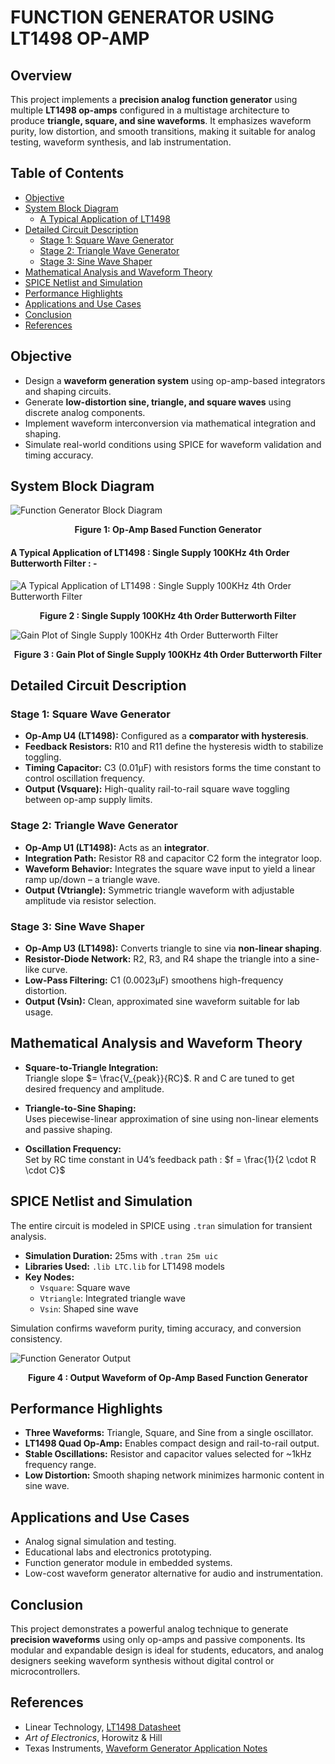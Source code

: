 # FUNCTION GENERATOR USING LT1498 OP-AMP

## Overview

This project implements a **precision analog function generator** using multiple **LT1498 op-amps** configured in a multistage architecture to produce **triangle, square, and sine waveforms**. It emphasizes waveform purity, low distortion, and smooth transitions, making it suitable for analog testing, waveform synthesis, and lab instrumentation.

## Table of Contents

- [Objective](#objective)  
- [System Block Diagram](#system-block-diagram)
  - [A Typical Application of LT1498](#a-typical-application-of-lT1498)     
- [Detailed Circuit Description](#detailed-circuit-description)  
  - [Stage 1: Square Wave Generator](#stage-1-square-wave-generator)  
  - [Stage 2: Triangle Wave Generator](#stage-2-triangle-wave-generator)  
  - [Stage 3: Sine Wave Shaper](#stage-3-sine-wave-shaper)  
- [Mathematical Analysis and Waveform Theory](#mathematical-analysis-and-waveform-theory)  
- [SPICE Netlist and Simulation](#spice-netlist-and-simulation)  
- [Performance Highlights](#performance-highlights)  
- [Applications and Use Cases](#applications-and-use-cases)  
- [Conclusion](#conclusion)  
- [References](#references)

## Objective

- Design a **waveform generation system** using op-amp-based integrators and shaping circuits.  
- Generate **low-distortion sine, triangle, and square waves** using discrete analog components.  
- Implement waveform interconversion via mathematical integration and shaping.  
- Simulate real-world conditions using SPICE for waveform validation and timing accuracy.

## System Block Diagram

![Function Generator Block Diagram](Block_Diagram.png)

<p align="center"><strong>Figure 1: Op-Amp Based Function Generator</strong></p>

#### A Typical Application of LT1498 : Single Supply 100KHz 4th Order Butterworth Filter : - 

![A Typical Application of LT1498 : Single Supply 100KHz 4th Order Butterworth Filter](Typical_appl_LT1498.png)

<p align="center"><strong>Figure 2 : Single Supply 100KHz 4th Order Butterworth Filter</strong></p>

![Gain Plot of Single Supply 100KHz 4th Order Butterworth Filter](LT1498_Gain_plot.png)

<p align="center"><strong>Figure 3 : Gain Plot of Single Supply 100KHz 4th Order Butterworth Filter</strong></p>

## Detailed Circuit Description

### Stage 1: Square Wave Generator

- **Op-Amp U4 (LT1498):** Configured as a **comparator with hysteresis**.
- **Feedback Resistors:** R10 and R11 define the hysteresis width to stabilize toggling.
- **Timing Capacitor:** C3 (0.01µF) with resistors forms the time constant to control oscillation frequency.
- **Output (Vsquare):** High-quality rail-to-rail square wave toggling between op-amp supply limits.

### Stage 2: Triangle Wave Generator

- **Op-Amp U1 (LT1498):** Acts as an **integrator**.
- **Integration Path:** Resistor R8 and capacitor C2 form the integrator loop.
- **Waveform Behavior:** Integrates the square wave input to yield a linear ramp up/down – a triangle wave.
- **Output (Vtriangle):** Symmetric triangle waveform with adjustable amplitude via resistor selection.

### Stage 3: Sine Wave Shaper

- **Op-Amp U3 (LT1498):** Converts triangle to sine via **non-linear shaping**.
- **Resistor-Diode Network:** R2, R3, and R4 shape the triangle into a sine-like curve.
- **Low-Pass Filtering:** C1 (0.0023µF) smoothens high-frequency distortion.
- **Output (Vsin):** Clean, approximated sine waveform suitable for lab usage.

## Mathematical Analysis and Waveform Theory

- **Square-to-Triangle Integration:**  
  Triangle slope $= \frac{V_{peak}}{RC}$. R and C are tuned to get desired frequency and amplitude.


- **Triangle-to-Sine Shaping:**  
  Uses piecewise-linear approximation of sine using non-linear elements and passive shaping.

- **Oscillation Frequency:**  
  Set by RC time constant in U4’s feedback path : $f = \frac{1}{2 \cdot R \cdot C}$




## SPICE Netlist and Simulation

The entire circuit is modeled in SPICE using `.tran` simulation for transient analysis.

- **Simulation Duration:** 25ms with `.tran 25m uic`
- **Libraries Used:** `.lib LTC.lib` for LT1498 models
- **Key Nodes:**  
  - `Vsquare`: Square wave  
  - `Vtriangle`: Integrated triangle wave  
  - `Vsin`: Shaped sine wave

Simulation confirms waveform purity, timing accuracy, and conversion consistency.

![Function Generator Output](Output.png)

<p align="center"><strong>Figure 4 : Output Waveform of Op-Amp Based Function Generator</strong></p>

## Performance Highlights

- **Three Waveforms:** Triangle, Square, and Sine from a single oscillator.
- **LT1498 Quad Op-Amp:** Enables compact design and rail-to-rail output.
- **Stable Oscillations:** Resistor and capacitor values selected for ~1kHz frequency range.
- **Low Distortion:** Smooth shaping network minimizes harmonic content in sine wave.

## Applications and Use Cases

- Analog signal simulation and testing.
- Educational labs and electronics prototyping.
- Function generator module in embedded systems.
- Low-cost waveform generator alternative for audio and instrumentation.

## Conclusion

This project demonstrates a powerful analog technique to generate **precision waveforms** using only op-amps and passive components. Its modular and expandable design is ideal for students, educators, and analog designers seeking waveform synthesis without digital control or microcontrollers.

## References

- Linear Technology, [LT1498 Datasheet](14989fg.pdf)  
- *Art of Electronics*, Horowitz & Hill  
- Texas Instruments, [Waveform Generator Application Notes](TI_App_Note.pdf)  


